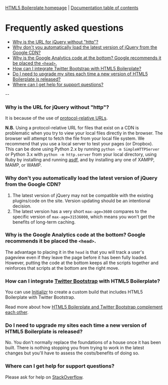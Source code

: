 [HTML5 Boilerplate homepage](http://html5boilerplate.com) | [Documentation
table of contents](TOC.md)

# Frequently asked questions

* [Why is the URL for jQuery without "http"?](#why-is-the-url-for-jquery-without-http)
* [Why don't you automatically load the latest version of jQuery from the Google CDN?](#why-dont-you-automatically-load-the-latest-version-of-jquery-from-the-google-cdn)
* [Why is the Google Analytics code at the bottom? Google recommends it be placed the `<head>`.](#why-is-the-google-analytics-code-at-the-bottom-google-recommends-it-be-placed-the-head)
* [How can I integrate Twitter Bootstrap with HTML5 Boilerplate?](#how-can-i-integrate-twitter-bootstrap-with-html5-boilerplate)
* [Do I need to upgrade my sites each time a new version of HTML5 Boilerplate is released?](#do-i-need-to-upgrade-my-sites-each-time-a-new-version-of-html5-boilerplate-is-released)
* [Where can I get help for support questions?](#where-can-i-get-help-for-support-questions)


--

### Why is the URL for jQuery without "http"?

It is because of the use of [protocol-relative
URLs](http://paulirish.com/2010/the-protocol-relative-url/).

**N.B.** Using a protocol-relative URL for files that exist on a CDN is
problematic when you try to view your local files directly in the browser. The
browser will attempt to fetch the file from your local file system. We
recommend that you use a local server to test your pages (or Dropbox). This can
be done using Python 2.x by running `python -m SimpleHTTPServer` or Python 3.x
with `python -m http.server` from your local directory, using Ruby by installing
and running [asdf](https://rubygems.org/gems/asdf), and by installing any one of
XAMPP, MAMP, or WAMP.

### Why don't you automatically load the latest version of jQuery from the Google CDN?

1. The latest version of jQuery may not be compatible with the existing
   plugins/code on the site. Version updating should be an intentional
   decision.
2. The latest version has a very short `max-age=3600` compares to the specific
   version of `max-age=31536000`, which means you won't get the benefits of
   long-term caching.


### Why is the Google Analytics code at the bottom? Google recommends it be placed the `<head>`.

The advantage to placing it in the `head` is that you will track a user's
pageview even if they leave the page before it has been fully loaded. However,
putting the code at the bottom keeps all the scripts together and reinforces
that scripts at the bottom are the right move.


### How can I integrate [Twitter Bootstrap](http://getbootstrap.com/) with HTML5 Boilerplate?

You can use [Initializr](http://initializr.com) to create a custom build that
includes HTML5 Boilerplate with Twitter Bootstrap.

Read more about how [HTML5 Boilerplate and Twitter Bootstrap complement each
other](http://www.quora.com/Is-Bootstrap-a-complement-OR-an-alternative-to-HTML5-Boilerplate-or-viceversa/answer/Nicolas-Gallagher).


### Do I need to upgrade my sites each time a new version of HTML5 Boilerplate is released?

No. You don't normally replace the foundations of a house once it has been
built. There is nothing stopping you from trying to work in the latest changes
but you'll have to assess the costs/benefits of doing so.


### Where can I get help for support questions?

Please ask for help on
[StackOverflow](http://stackoverflow.com/questions/tagged/html5boilerplate).

